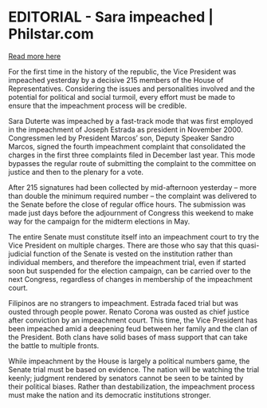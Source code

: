 # EDITORIAL - Sara impeached | Philstar.com

[Read more here](https://www.philstar.com/opinion/2025/02/06/2419486/editorial-sara-impeached)

For the first time in the history of the republic, the Vice President was impeached yesterday by a decisive 215 members of the House of Representatives. Considering the issues and personalities involved and the potential for political and social turmoil, every effort must be made to ensure that the impeachment process will be credible.

Sara Duterte was impeached by a fast-track mode that was first employed in the impeachment of Joseph Estrada as president in November 2000. Congressmen led by President Marcos’ son, Deputy Speaker Sandro Marcos, signed the fourth impeachment complaint that consolidated the charges in the first three complaints filed in December last year. This mode bypasses the regular route of submitting the complaint to the committee on justice and then to the plenary for a vote.

After 215 signatures had been collected by mid-afternoon yesterday – more than double the minimum required number – the complaint was delivered to the Senate before the close of regular office hours. The submission was made just days before the adjournment of Congress this weekend to make way for the campaign for the midterm elections in May.

The entire Senate must constitute itself into an impeachment court to try the Vice President on multiple charges. There are those who say that this quasi-judicial function of the Senate is vested on the institution rather than individual members, and therefore the impeachment trial, even if started soon but suspended for the election campaign, can be carried over to the next Congress, regardless of changes in membership of the impeachment court.

Filipinos are no strangers to impeachment. Estrada faced trial but was ousted through people power. Renato Corona was ousted as chief justice after conviction by an impeachment court. This time, the Vice President has been impeached amid a deepening feud between her family and the clan of the President. Both clans have solid bases of mass support that can take the battle to multiple fronts.

While impeachment by the House is largely a political numbers game, the Senate trial must be based on evidence. The nation will be watching the trial keenly; judgment rendered by senators cannot be seen to be tainted by their political biases. Rather than destabilization, the impeachment process must make the nation and its democratic institutions stronger.